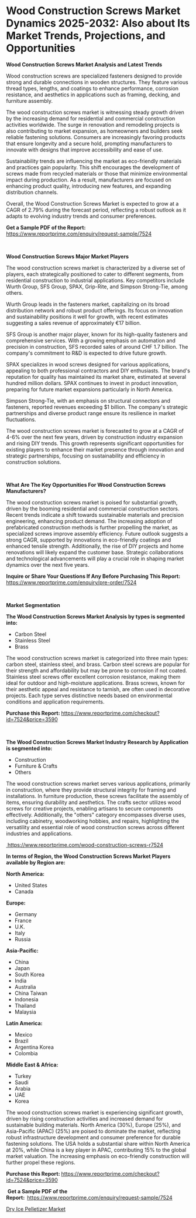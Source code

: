 <p><h1>Wood Construction Screws Market Dynamics 2025-2032: Also about Its Market Trends, Projections, and Opportunities</h1></p><p><strong>Wood Construction Screws Market Analysis and Latest Trends</strong></p>
<p><p>Wood construction screws are specialized fasteners designed to provide strong and durable connections in wooden structures. They feature various thread types, lengths, and coatings to enhance performance, corrosion resistance, and aesthetics in applications such as framing, decking, and furniture assembly.</p><p>The wood construction screws market is witnessing steady growth driven by the increasing demand for residential and commercial construction activities worldwide. The surge in renovation and remodeling projects is also contributing to market expansion, as homeowners and builders seek reliable fastening solutions. Consumers are increasingly favoring products that ensure longevity and a secure hold, prompting manufacturers to innovate with designs that improve accessibility and ease of use.</p><p>Sustainability trends are influencing the market as eco-friendly materials and practices gain popularity. This shift encourages the development of screws made from recycled materials or those that minimize environmental impact during production. As a result, manufacturers are focused on enhancing product quality, introducing new features, and expanding distribution channels. </p><p>Overall, the Wood Construction Screws Market is expected to grow at a CAGR of 2.79% during the forecast period, reflecting a robust outlook as it adapts to evolving industry trends and consumer preferences.</p></p>
<p><strong>Get a Sample PDF of the Report:&nbsp;</strong> <a href="https://www.reportprime.com/enquiry/request-sample/7524?utm_campaign=2247&utm_medium=2&utm_source=Github&utm_content=ia&utm_term=19032025&utm_id=wood-construction-screws">https://www.reportprime.com/enquiry/request-sample/7524</a></p>
<p>&nbsp;</p>
<p><strong>Wood Construction Screws Major Market Players</strong></p>
<p><p>The wood construction screws market is characterized by a diverse set of players, each strategically positioned to cater to different segments, from residential construction to industrial applications. Key competitors include Wurth Group, SFS Group, SPAX, Grip-Rite, and Simpson Strong-Tie, among others.</p><p>Wurth Group leads in the fasteners market, capitalizing on its broad distribution network and robust product offerings. Its focus on innovation and sustainability positions it well for growth, with recent estimates suggesting a sales revenue of approximately €17 billion.</p><p>SFS Group is another major player, known for its high-quality fasteners and comprehensive services. With a growing emphasis on automation and precision in construction, SFS recorded sales of around CHF 1.7 billion. The company's commitment to R&D is expected to drive future growth.</p><p>SPAX specializes in wood screws designed for various applications, appealing to both professional contractors and DIY enthusiasts. The brand's reputation for quality has maintained its market share, estimated at several hundred million dollars. SPAX continues to invest in product innovation, preparing for future market expansions particularly in North America.</p><p>Simpson Strong-Tie, with an emphasis on structural connectors and fasteners, reported revenues exceeding $1 billion. The company's strategic partnerships and diverse product range ensure its resilience in market fluctuations.</p><p>The wood construction screws market is forecasted to grow at a CAGR of 4-6% over the next few years, driven by construction industry expansion and rising DIY trends. This growth represents significant opportunities for existing players to enhance their market presence through innovation and strategic partnerships, focusing on sustainability and efficiency in construction solutions.</p></p>
<p>&nbsp;</p>
<p><strong>What Are The Key Opportunities For Wood Construction Screws Manufacturers?</strong></p>
<p><p>The wood construction screws market is poised for substantial growth, driven by the booming residential and commercial construction sectors. Recent trends indicate a shift towards sustainable materials and precision engineering, enhancing product demand. The increasing adoption of prefabricated construction methods is further propelling the market, as specialized screws improve assembly efficiency. Future outlook suggests a strong CAGR, supported by innovations in eco-friendly coatings and enhanced tensile strength. Additionally, the rise of DIY projects and home renovations will likely expand the customer base. Strategic collaborations and technological advancements will play a crucial role in shaping market dynamics over the next five years.</p></p>
<p><strong>Inquire or Share Your Questions If Any Before Purchasing This Report:</strong> <a href="https://www.reportprime.com/enquiry/pre-order/7524?utm_campaign=2247&utm_medium=2&utm_source=Github&utm_content=ia&utm_term=19032025&utm_id=wood-construction-screws">https://www.reportprime.com/enquiry/pre-order/7524</a></p>
<p>&nbsp;</p>
<p><strong>Market Segmentation</strong></p>
<p><strong>The Wood Construction Screws Market Analysis by types is segmented into:</strong></p>
<p><ul><li>Carbon Steel</li><li>Stainless Steel</li><li>Brass</li></ul></p>
<p><p>The wood construction screws market is categorized into three main types: carbon steel, stainless steel, and brass. Carbon steel screws are popular for their strength and affordability but may be prone to corrosion if not coated. Stainless steel screws offer excellent corrosion resistance, making them ideal for outdoor and high-moisture applications. Brass screws, known for their aesthetic appeal and resistance to tarnish, are often used in decorative projects. Each type serves distinctive needs based on environmental conditions and application requirements.</p></p>
<p><strong>Purchase this Report:&nbsp;</strong><a href="https://www.reportprime.com/checkout?id=7524&price=3590&utm_campaign=2247&utm_medium=2&utm_source=Github&utm_content=ia&utm_term=19032025&utm_id=wood-construction-screws">https://www.reportprime.com/checkout?id=7524&price=3590</a></p>
<p>&nbsp;</p>
<p><strong>The Wood Construction Screws Market Industry Research by Application is segmented into:</strong></p>
<p><ul><li>Construction</li><li>Furniture & Crafts</li><li>Others</li></ul></p>
<p><p>The wood construction screws market serves various applications, primarily in construction, where they provide structural integrity for framing and installations. In furniture production, these screws facilitate the assembly of items, ensuring durability and aesthetics. The crafts sector utilizes wood screws for creative projects, enabling artisans to secure components effectively. Additionally, the "others" category encompasses diverse uses, including cabinetry, woodworking hobbies, and repairs, highlighting the versatility and essential role of wood construction screws across different industries and applications.</p></p>
<p><a href="https://www.reportprime.com/wood-construction-screws-r7524?utm_campaign=2247&utm_medium=2&utm_source=Github&utm_content=ia&utm_term=19032025&utm_id=wood-construction-screws">&nbsp;https://www.reportprime.com/wood-construction-screws-r7524</a></p>
<p><strong>In terms of Region, the Wood Construction Screws Market Players available by Region are:</strong></p>
<p>
    <p> <strong> North America: </strong>
        <ul>
            <li>United States</li>
            <li>Canada</li>
        </ul>
        </p> 
    <p> <strong> Europe: </strong>
        <ul>
            <li>Germany</li>
            <li>France</li>
            <li>U.K.</li>
            <li>Italy</li>
            <li>Russia</li>
        </ul>
        </p> 
    <p> <strong> Asia-Pacific: </strong>
        <ul>
            <li>China</li>
            <li>Japan</li>
            <li>South Korea</li>
            <li>India</li>
            <li>Australia</li>
            <li>China Taiwan</li>
            <li>Indonesia</li>
            <li>Thailand</li>
            <li>Malaysia</li>
        </ul>
        </p> 
    <p> <strong> Latin America: </strong>
        <ul>
            <li>Mexico</li>
            <li>Brazil</li>
            <li>Argentina Korea</li>
            <li>Colombia</li>
        </ul>
        </p> 
    <p> <strong> Middle East & Africa: </strong>
        <ul>
            <li>Turkey</li>
            <li>Saudi</li>
            <li>Arabia</li>
            <li>UAE</li>
            <li>Korea</li>
        </ul>
    </p>
    </p>
<p><p>The wood construction screws market is experiencing significant growth, driven by rising construction activities and increased demand for sustainable building materials. North America (30%), Europe (25%), and Asia-Pacific (APAC) (25%) are poised to dominate the market, reflecting robust infrastructure development and consumer preference for durable fastening solutions. The USA holds a substantial share within North America at 20%, while China is a key player in APAC, contributing 15% to the global market valuation. The increasing emphasis on eco-friendly construction will further propel these regions.</p></p>
<p><strong>Purchase this Report: </strong><a href="https://www.reportprime.com/checkout?id=7524&price=3590&utm_campaign=2247&utm_medium=2&utm_source=Github&utm_content=ia&utm_term=19032025&utm_id=wood-construction-screws">https://www.reportprime.com/checkout?id=7524&price=3590</a></p>
<p>&nbsp;<strong>Get a Sample PDF of the Report:&nbsp;&nbsp;</strong><a href="https://www.reportprime.com/enquiry/request-sample/7524?utm_campaign=2247&utm_medium=2&utm_source=Github&utm_content=ia&utm_term=19032025&utm_id=wood-construction-screws">https://www.reportprime.com/enquiry/request-sample/7524</a></p>
<p><strong></strong></p>
<p><p><a href="https://github.com/biandnikelrs/Market-Research-Report-List-1/blob/main/dry-ice-pelletizer-market.md?utm_campaign=2247&utm_medium=2&utm_source=Github&utm_content=ia&utm_term=19032025&utm_id=wood-construction-screws">Dry Ice Pelletizer Market</a></p></p>